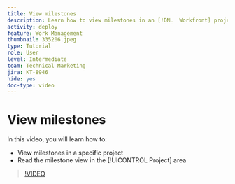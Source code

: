```yaml
---
title: View milestones
description: Learn how to view milestones in an [!DNL  Workfront] project, plus use the milestone view in the [!UICONTROL Project] area.
activity: deploy
feature: Work Management
thumbnail: 335206.jpeg
type: Tutorial
role: User
level: Intermediate
team: Technical Marketing
jira: KT-8946
hide: yes
doc-type: video
---
```

# View milestones

In this video, you will learn how to:

* View milestones in a specific project
* Read the milestone view in the [!UICONTROL Project] area

>[!VIDEO](https://video.tv.adobe.com/v/335206/?quality=12&learn=on)
